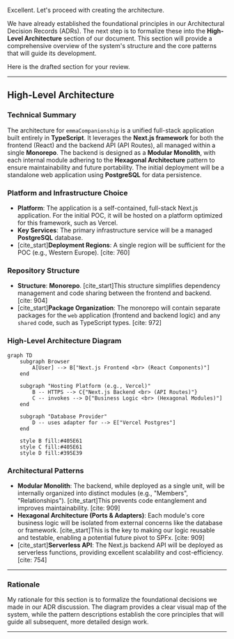 Excellent. Let's proceed with creating the architecture.

We have already established the foundational principles in our Architectural Decision Records (ADRs). The next step is to formalize these into the **High-Level Architecture** section of our document. This section will provide a comprehensive overview of the system's structure and the core patterns that will guide its development.

Here is the drafted section for your review.

-----

## High-Level Architecture

### Technical Summary

The architecture for `emmaCompanionship` is a unified full-stack application built entirely in **TypeScript**. It leverages the **Next.js framework** for both the frontend (React) and the backend API (API Routes), all managed within a single **Monorepo**. The backend is designed as a **Modular Monolith**, with each internal module adhering to the **Hexagonal Architecture** pattern to ensure maintainability and future portability. The initial deployment will be a standalone web application using **PostgreSQL** for data persistence.

### Platform and Infrastructure Choice

  * **Platform**: The application is a self-contained, full-stack Next.js application. For the initial POC, it will be hosted on a platform optimized for this framework, such as Vercel.
  * **Key Services**: The primary infrastructure service will be a managed **PostgreSQL** database.
  * [cite\_start]**Deployment Regions**: A single region will be sufficient for the POC (e.g., Western Europe). [cite: 760]

### Repository Structure

  * **Structure**: **Monorepo**. [cite\_start]This structure simplifies dependency management and code sharing between the frontend and backend. [cite: 904]
  * [cite\_start]**Package Organization**: The monorepo will contain separate packages for the `web` application (frontend and backend logic) and any `shared` code, such as TypeScript types. [cite: 972]

### High-Level Architecture Diagram

```mermaid
graph TD
    subgraph Browser
        A[User] --> B["Next.js Frontend <br> (React Components)"]
    end

    subgraph "Hosting Platform (e.g., Vercel)"
        B -- HTTPS --> C{"Next.js Backend <br> (API Routes)"}
        C -- invokes --> D["Business Logic <br> (Hexagonal Modules)"]
    end

    subgraph "Database Provider"
        D -- uses adapter for --> E["Vercel Postgres"]
    end

    style B fill:#405E61
    style C fill:#405E61
    style D fill:#395E39
```

### Architectural Patterns

  * **Modular Monolith**: The backend, while deployed as a single unit, will be internally organized into distinct modules (e.g., "Members", "Relationships"). [cite\_start]This prevents code entanglement and improves maintainability. [cite: 909]
  * **Hexagonal Architecture (Ports & Adapters)**: Each module's core business logic will be isolated from external concerns like the database or framework. [cite\_start]This is the key to making our logic reusable and testable, enabling a potential future pivot to SPFx. [cite: 909]
  * [cite\_start]**Serverless API**: The Next.js backend API will be deployed as serverless functions, providing excellent scalability and cost-efficiency. [cite: 754]

-----

### Rationale

My rationale for this section is to formalize the foundational decisions we made in our ADR discussion. The diagram provides a clear visual map of the system, while the pattern descriptions establish the core principles that will guide all subsequent, more detailed design work.

-----

